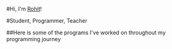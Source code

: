 #Hi, I'm [Rohit](https://www.linkedin.com/in/rohit-mudduluru-9588052bb)!

#Student, Programmer, Teacher

##Here is some of the programs I've worked on throughout my programming journey
